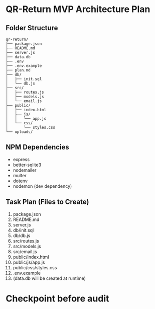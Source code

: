 # QR-Return MVP Architecture Plan

## Folder Structure

```
qr-return/
├── package.json
├── README.md
├── server.js
├── data.db
├── .env
├── .env.example
├── plan.md
├── db/
│   ├── init.sql
│   └── db.js
├── src/
│   ├── routes.js
│   ├── models.js
│   └── email.js
├── public/
│   ├── index.html
│   ├── js/
│   │   └── app.js
│   └── css/
│       └── styles.css
└── uploads/
```

## NPM Dependencies

- express
- better-sqlite3
- nodemailer
- multer
- dotenv
- nodemon (dev dependency)

## Task Plan (Files to Create)

1. package.json
2. README.md
3. server.js
4. db/init.sql
5. db/db.js
6. src/routes.js
7. src/models.js
8. src/email.js
9. public/index.html
10. public/js/app.js
11. public/css/styles.css
12. .env.example
13. (data.db will be created at runtime)
# Checkpoint before audit
